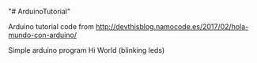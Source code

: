 "# ArduinoTutorial" 

Arduino tutorial code from http://devthisblog.namocode.es/2017/02/hola-mundo-con-arduino/


Simple arduino program  Hi World (blinking leds)


